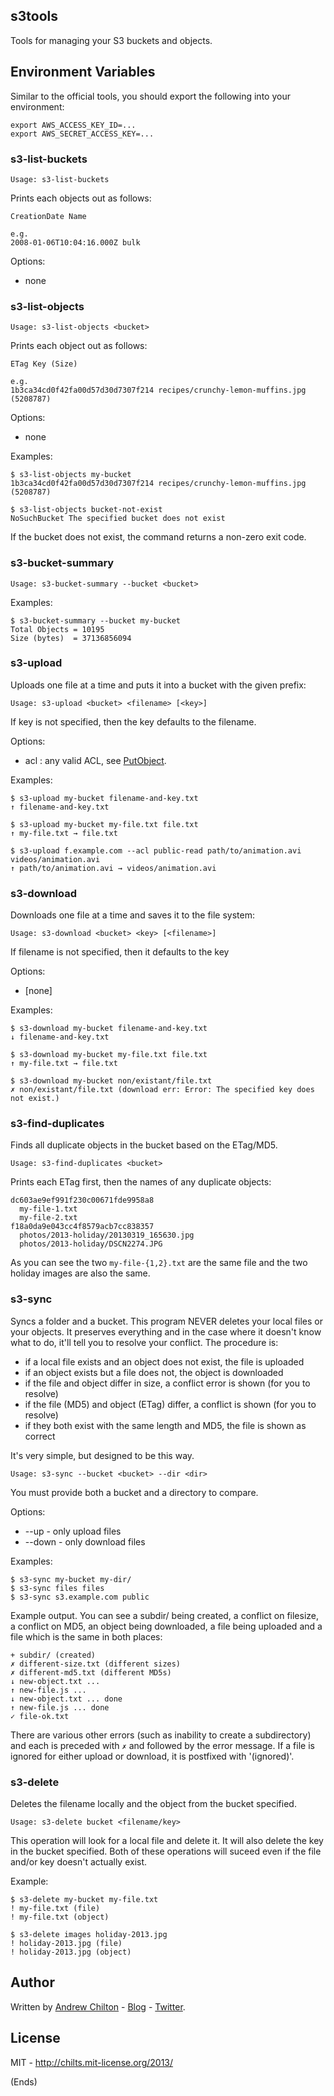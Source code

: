 ## s3tools ##

Tools for managing your S3 buckets and objects.

## Environment Variables ##

Similar to the official tools, you should export the following into your environment:

```
export AWS_ACCESS_KEY_ID=...
export AWS_SECRET_ACCESS_KEY=...
```

### s3-list-buckets ###

```
Usage: s3-list-buckets
```

Prints each objects out as follows:

```
CreationDate Name

e.g.
2008-01-06T10:04:16.000Z bulk
```

Options:

* none

### s3-list-objects ###

```
Usage: s3-list-objects <bucket>
```

Prints each object out as follows:

```
ETag Key (Size)

e.g.
1b3ca34cd0f42fa00d57d30d7307f214 recipes/crunchy-lemon-muffins.jpg (5208787)
```

Options:

* none

Examples:

```
$ s3-list-objects my-bucket
1b3ca34cd0f42fa00d57d30d7307f214 recipes/crunchy-lemon-muffins.jpg (5208787)

$ s3-list-objects bucket-not-exist
NoSuchBucket The specified bucket does not exist
```

If the bucket does not exist, the command returns a non-zero exit code.

### s3-bucket-summary ###

```
Usage: s3-bucket-summary --bucket <bucket>
```

Examples:

```
$ s3-bucket-summary --bucket my-bucket
Total Objects = 10195
Size (bytes)  = 37136856094
```

### s3-upload ###

Uploads one file at a time and puts it into a bucket with the given prefix:

```
Usage: s3-upload <bucket> <filename> [<key>]
```

If key is not specified, then the key defaults to the filename.

Options:

* acl : any valid ACL, see [PutObject](docs.aws.amazon.com/AmazonS3/latest/API/RESTObjectPUT.html).

Examples:

```
$ s3-upload my-bucket filename-and-key.txt
↑ filename-and-key.txt

$ s3-upload my-bucket my-file.txt file.txt
↑ my-file.txt → file.txt

$ s3-upload f.example.com --acl public-read path/to/animation.avi videos/animation.avi
↑ path/to/animation.avi → videos/animation.avi
```

### s3-download ###

Downloads one file at a time and saves it to the file system:

```
Usage: s3-download <bucket> <key> [<filename>]
```

If filename is not specified, then it defaults to the key

Options:

* [none]

Examples:

```
$ s3-download my-bucket filename-and-key.txt
↓ filename-and-key.txt

$ s3-download my-bucket my-file.txt file.txt
↑ my-file.txt → file.txt

$ s3-download my-bucket non/existant/file.txt
✗ non/existant/file.txt (download err: Error: The specified key does not exist.)
```

### s3-find-duplicates ###

Finds all duplicate objects in the bucket based on the ETag/MD5.

```
Usage: s3-find-duplicates <bucket>
```

Prints each ETag first, then the names of any duplicate objects:

```
dc603ae9ef991f230c00671fde9958a8
  my-file-1.txt
  my-file-2.txt
f18a0da9e043cc4f8579acb7cc838357
  photos/2013-holiday/20130319_165630.jpg
  photos/2013-holiday/DSCN2274.JPG
```

As you can see the two `my-file-{1,2}.txt` are the same file and the two holiday images are also the same.

### s3-sync ###

Syncs a folder and a bucket. This program NEVER deletes your local files or your objects. It preserves everything
and in the case where it doesn't know what to do, it'll tell you to resolve your conflict. The procedure is:

* if a local file exists and an object does not exist, the file is uploaded
* if an object exists but a file does not, the object is downloaded
* if the file and object differ in size, a conflict error is shown (for you to resolve)
* if the file (MD5) and object (ETag) differ, a conflict is shown (for you to resolve)
* if they both exist with the same length and MD5, the file is shown as correct

It's very simple, but designed to be this way.

```
Usage: s3-sync --bucket <bucket> --dir <dir>
```

You must provide both a bucket and a directory to compare.

Options:

* --up   - only upload files
* --down - only download files

Examples:

```
$ s3-sync my-bucket my-dir/
$ s3-sync files files
$ s3-sync s3.example.com public
```

Example output. You can see a subdir/ being created, a conflict on filesize, a conflict on MD5, an object being
downloaded, a file being uploaded and a file which is the same in both places:

```
+ subdir/ (created)
✗ different-size.txt (different sizes)
✗ different-md5.txt (different MD5s)
↓ new-object.txt ...
↑ new-file.js ...
↓ new-object.txt ... done
↑ new-file.js ... done
✓ file-ok.txt
```

There are various other errors (such as inability to create a subdirectory) and each is preceded with `✗` and followed
by the error message. If a file is ignored for either upload or download, it is postfixed with '(ignored)'.

### s3-delete ###

Deletes the filename locally and the object from the bucket specified.

```
Usage: s3-delete bucket <filename/key>
```

This operation will look for a local file and delete it. It will also delete the key in the bucket specified. Both of
these operations will suceed even if the file and/or key doesn't actually exist.

Example:

```
$ s3-delete my-bucket my-file.txt
! my-file.txt (file)
! my-file.txt (object)

$ s3-delete images holiday-2013.jpg
! holiday-2013.jpg (file)
! holiday-2013.jpg (object)
```

## Author ##

Written by [Andrew Chilton](http://chilts.org/) - [Blog](http://chilts.org/blog/) -
[Twitter](https://twitter.com/andychilton).

## License ##

MIT - http://chilts.mit-license.org/2013/

(Ends)
